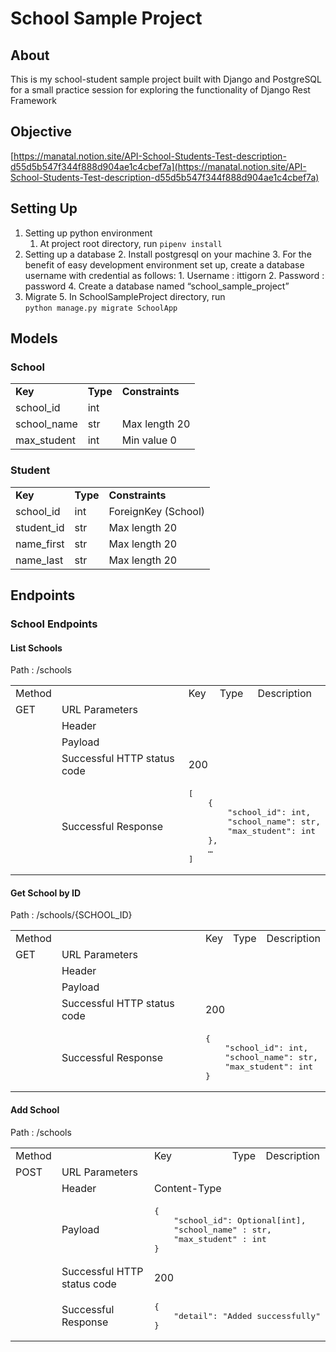 <!-- Output copied to clipboard! -->

<!-- Yay, no errors, warnings, or alerts! -->


# School Sample Project


## About

This is my school-student sample project built with Django and PostgreSQL for a small practice session for exploring the functionality of Django Rest Framework


## Objective

[https://manatal.notion.site/API-School-Students-Test-description-d55d5b547f344f888d904ae1c4cbef7a](https://manatal.notion.site/API-School-Students-Test-description-d55d5b547f344f888d904ae1c4cbef7a)


## Setting Up



1. Setting up python environment
    1. At project root directory, run `pipenv install`
2. Setting up a database
    2. Install postgresql on your machine
    3. For the benefit of easy development environment set up, create a database username with credential as follows:
        1. Username : ittigorn
        2. Password : password
    4. Create a database named “school_sample_project”
3. Migrate
    5. In SchoolSampleProject directory, run \
```python manage.py migrate SchoolApp```


## Models


### School


<table>
  <tr>
   <td><strong>Key</strong>
   </td>
   <td><strong>Type</strong>
   </td>
   <td><strong>Constraints</strong>
   </td>
  </tr>
  <tr>
   <td>school_id
   </td>
   <td>int
   </td>
   <td>
   </td>
  </tr>
  <tr>
   <td>school_name
   </td>
   <td>str
   </td>
   <td>Max length 20
   </td>
  </tr>
  <tr>
   <td>max_student
   </td>
   <td>int
   </td>
   <td>Min value 0
   </td>
  </tr>
</table>



### Student


<table>
  <tr>
   <td><strong>Key</strong>
   </td>
   <td><strong>Type</strong>
   </td>
   <td><strong>Constraints</strong>
   </td>
  </tr>
  <tr>
   <td>school_id
   </td>
   <td>int
   </td>
   <td>ForeignKey (School)
   </td>
  </tr>
  <tr>
   <td>student_id
   </td>
   <td>str
   </td>
   <td>Max length 20
   </td>
  </tr>
  <tr>
   <td>name_first
   </td>
   <td>str
   </td>
   <td>Max length 20
   </td>
  </tr>
  <tr>
   <td>name_last
   </td>
   <td>str
   </td>
   <td>Max length 20
   </td>
  </tr>
</table>



## Endpoints


### School Endpoints


#### List Schools

Path : /schools


<table>
  <tr>
   <td>Method
   </td>
   <td>
   </td>
   <td>Key
   </td>
   <td>Type
   </td>
   <td>Description
   </td>
  </tr>
  <tr>
   <td>GET
   </td>
   <td>URL Parameters
   </td>
   <td>
   </td>
   <td>
   </td>
   <td>
   </td>
  </tr>
  <tr>
   <td>
   </td>
   <td>Header
   </td>
   <td>
   </td>
   <td>
   </td>
   <td>
   </td>
  </tr>
  <tr>
   <td>
   </td>
   <td>Payload
   </td>
   <td>
   </td>
   <td>
   </td>
   <td>
   </td>
  </tr>
  <tr>
   <td>
   </td>
   <td>Successful HTTP status code
   </td>
   <td colspan="3" >200
   </td>
  </tr>
  <tr>
   <td>
   </td>
   <td>Successful Response
   </td>
   <td colspan="3" >



<pre class="prettyprint">[
    {
        "school_id": int,
        "school_name": str,
        "max_student": int
    },
    …
]</pre>


   </td>
  </tr>
</table>



#### Get School by ID

Path : /schools/{SCHOOL_ID}


<table>
  <tr>
   <td>Method
   </td>
   <td>
   </td>
   <td>Key
   </td>
   <td>Type
   </td>
   <td>Description
   </td>
  </tr>
  <tr>
   <td>GET
   </td>
   <td>URL Parameters
   </td>
   <td>
   </td>
   <td>
   </td>
   <td>
   </td>
  </tr>
  <tr>
   <td>
   </td>
   <td>Header
   </td>
   <td>
   </td>
   <td>
   </td>
   <td>
   </td>
  </tr>
  <tr>
   <td>
   </td>
   <td>Payload
   </td>
   <td colspan="3" >
   </td>
  </tr>
  <tr>
   <td>
   </td>
   <td>Successful HTTP status code
   </td>
   <td colspan="3" >200
   </td>
  </tr>
  <tr>
   <td>
   </td>
   <td>Successful Response
   </td>
   <td colspan="3" >



<pre class="prettyprint">{
    "school_id": int,
    "school_name": str,
    "max_student": int
}</pre>


   </td>
  </tr>
</table>



#### Add School

Path : /schools


<table>
  <tr>
   <td>Method
   </td>
   <td>
   </td>
   <td>Key
   </td>
   <td>Type
   </td>
   <td>Description
   </td>
  </tr>
  <tr>
   <td>POST
   </td>
   <td>URL Parameters
   </td>
   <td>
   </td>
   <td>
   </td>
   <td>
   </td>
  </tr>
  <tr>
   <td>
   </td>
   <td>Header
   </td>
   <td>Content-Type
   </td>
   <td>
   </td>
   <td>
   </td>
  </tr>
  <tr>
   <td>
   </td>
   <td>Payload
   </td>
   <td colspan="3" >



<pre class="prettyprint">{
    "school_id": Optional[int],
    "school_name" : str,
    "max_student" : int
}</pre>


   </td>
  </tr>
  <tr>
   <td>
   </td>
   <td>Successful HTTP status code
   </td>
   <td colspan="3" >200
   </td>
  </tr>
  <tr>
   <td>
   </td>
   <td>Successful Response
   </td>
   <td colspan="3" >



<pre class="prettyprint">{
    "detail": "Added successfully"
}</pre>


   </td>
  </tr>
</table>

